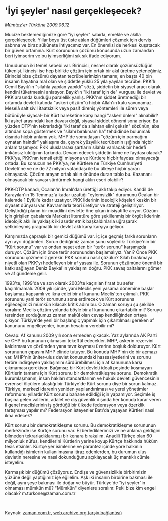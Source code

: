 # 'İyi şeyler' nasıl gerçekleşecek?

*Mümtaz'er Türköne 2009.06.12*

<tr><td class="metin" colspan="2" style="padding-top: 20px; padding-left: 5px; padding-right: 10px;">Mucize beklemediğimize göre "iyi şeyler" sabırla, emekle ve akılla gerçekleşecek. Yıllar boyu üst üste atılan düğümleri çözmek için derviş sabrına ve biraz sükûnete ihtiyacımız var. En önemlisi de herkesi kuşatacak bir güven ortamına. Kürt sorununun çözümü konusunda uzun zamandan beri iyimserim ve bu iyimserliğimi sık sık ifade ediyorum.</td></tr><tr><td class="metin" colspan="2" style="padding-top: 20px; padding-left: 5px; padding-right: 10px;"><p>Umudumun iki temel sebebi var. Birincisi, nesnel olarak çözümsüzlüğün tükenişi. İkincisi ise hep birlikte çözüm için ortak bir akıl üretme yeteneğimiz. Birincisi bize çözümü dayatan tecrübelerimizin tamamı; en başta 40 bin insanın hayatına mal olan ve şiddetle yüklü 25 yıla yayılan tecrübe. PKK'lı Cemil Bayık'ın "silahla yapılan yapıldı" sözü, şiddetin bir siyaset aracı olarak kendini tüketmesini anlatıyor. Bayık'ın "iki taraf için de" vurgusu ile devlet ve PKK arasında kurduğu paralellik yanlış. PKK'nın şiddet üretmediği bir ortamda devlet katında "askerî çözüm"ü hiçbir Allah'ın kulu savunamaz. Meselâ salt sivil itaatsizlik veya pasif direniş yöntemleri ile süren veya bütünüyle siyasal- bir Kürt hareketine karşı hangi "askerî önlem" alınabilir? İki aşiret arasındaki kan davası değil, siyasal şiddet dönemi sona eriyor. Bu yüzden DTP'nin tekrarladığı "iki taraf da silahtan elini çeksin" sözünün, aba altından sopa göstermek ve "silahı bırakmam ha" tehdidinde bulunmak dışında hiçbir anlamı yok. MHP'de somutlaşan "çözüm için parmağını oynatan haindir" yaklaşımı da, çeyrek yüzyıllık tecrübenin ışığında hiçbir anlam taşımıyor. PKK uluslararası şartların silahla varılacak bir hedefi imkânsız kıldığının farkında. Devam edecek şiddetin kime ne faydası olacak? PKK'ya, PKK'nın temsil ettiği misyona ve Kürtlere hiçbir faydası olmayacağı ortada. Bu sonucun ne PKK'ya, ne Kürtlere ne Türkiye Cumhuriyeti Devleti'ne ve ne de 72 milyon vatandaşı ile bu ülkeye hiçbir yararı olmayacak. Çözüm arayan ortak aklın önünde duran tablo bu. Kazananı olmayacak bir savaşı sürdürmek hangi aklın eseri olabilir?
<p>PKK-DTP kanadı, Öcalan'ın İmralı'dan ürettiği aklı takip ediyor. Kandil'de Karayılan'ın 15 Temmuz'a kadar uzattığı "eylemsizlik" durumunu Öcalan bir kalemde 1 Eylül'e kadar uzatıyor. PKK liderinin ideolojik köşeleri keskin bir siyaset dünyası var. Kavramlarla teori üretiyor ve strateji geliştiriyor. Geliştirdiği planın bir muadilini devlette öne çıkan inisiyatifte arıyor. Çözüm için girişilen çabalarda Marksist literatüre göre şekillenmiş bir örgüt liderinin ideolojik aklı ile yaklaşık iki asırdır etnik başkaldırılarla uğraşarak yetkinleşmiş pragmatik bir devlet aklı karşı karşıya geliyor.
<p>Karşımızda çapraşık bir gemici düğümü var. İç içe geçmiş farklı sorunların ayrı ayrı düğümleri. Sorun dediğimiz zaman şunu söyledik: Türkiye'nin bir "Kürt sorunu" var ve ondan neşet eden bir "terör sorunu" karşımızda duruyor. Çözüm için önce terör sorunundan başlamalıyız. Yani? Önce PKK sorununu çözmemiz gerekir. PKK sorunu nasıl çözülür? Silah bırakmaya niyetli olan PKK'yı hedefleyen bir af yasası ile. Sorunun çözümüne önemli bir katkı sağlayan Deniz Baykal'ın yaklaşımı doğru. PKK savaş baltalarını gömer ve af gündeme gelir. 
<p>1993'te, 1999'da ve son olarak 2003'te kaçırılan fırsat bu sefer kaçırılmamalı. 2009 yılı içinde, yani Meclis yeni yasama dönemine başlar başlamaz kapsamlı ve ikna edici bir af kanunu Meclis'ten çıkmalı. PKK sorununu yani terör sorununu sona erdirecek ve Kürt sorununa eğileceğimizi mümkün kılacak kritik adım bu. O zaman soruyu şu şekilde soralım: Meclis çözüm yolunda böyle bir af kanununu çıkartabilir mi? Soruyu tersinden sorduğumuz zaman makûl olan cevap kendiliğinden ortaya çıkıyor. Türkiye'de yeni bir başlangıç yapmak için çıkartılması gereken af kanununu engelleyenler, bunun hesabını verebilir mi?
<p>Cevap: Af kanunu 2009 yılı sona ermeden çıkacak. Yaz aylarında AK Parti ve CHP bu kanunun çıkmasını tekeffül edecekler. MHP, askerin rezervini kaldırması ve çözümden yana tavır koyması üzerine boşluk dolduruyor. Kürt sorununun çıpasını MHP elinde tutuyor. Bu konuda MHP'nin de bir açmazı var. MHP'nin üniter-ulus devlet konusundaki hassasiyetlerini ve sorunu teröre indirgeyen yaklaşımını sürdürebilmesi için af kanununa karşı çıkmaması gerekiyor. Bağımsız bir Kürt devleti ideali peşinde koşmayan Kürtlerin tamamı için Kürt sorunu bir demokratikleşme sorunu. Demokratik kurumlaşmanın, insan hakları standartlarının ve hukuk devleti güvencesinin evrensel ölçülere ulaştığı bir Türkiye'de Kürt sorunu diye bir sorun kalmaz. Türkiye, merkezî idarenin yeniden yapılandırılması ve yerel yönetimler reformunu yıllardır Kürt sorunu bahane edildiği için yapamıyor. Seçimle iş başına gelen valilerin, adalet ve dış güvenlik dışında her konuda karar veren il genel meclislerinin iş gördüğü bir ülkede federasyon veya özerklik tartışması yapılır mı? Federasyon isteyenler Batı'da yaşayan Kürtleri nasıl ikna edecek? 
<p>Kürt sorunu bir demokratikleşme sorunu. Bu demokratikleşme sorununun merkezinde ise Kürtçe sorunu var. Ezberlediklerimizi ve ne anlama geldiğini bilmeden tekrarladıklarımızı bir kenara bırakalım. Anadili Türkçe olan 60 milyonluk nüfus, kendilerini Kürtlerin yerine koyup Kürtçe hakkında hüküm tesis etsinler. Kürtçe yer isimlerine ve parantez içinde yöre halkının kullandığı isimlerin kullanılmasına itiraz edenlerden, bu durumun ulus devletin neresine ve nasıl dokunduğunu açıklayacak üç mantıklı cümle isteyelim.
<p>Karmaşık bir düğümü çözüyoruz. Endişe ve güvensizlikle birbirimizin yüzüne değil yaptığımız işe eğilelim. Aşk iki insanın birbirine bakması ile değil, aynı şeye bakması ile doğar ve büyür. Türkiye'de "iyi şeyler"in olmaması mümkün mü? "Mümkün" diyenlere soralım: Peki bize kim engel olacak? m.turkone@zaman.com.tr
<p><br/></p></p></p></p></p></p></p></p></td></tr>

Kaynak: [zaman.com.tr](http://zaman.com.tr/yazar.do?yazino=857968), [web.archive.org (arşiv bağlantısı)](http://web.archive.org/web/20090618160833/http://www.zaman.com.tr:80/yazar.do?yazino=857968)
